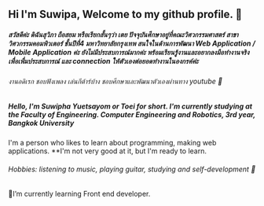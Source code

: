 ## Hi I'm Suwipa, Welcome to my github profile. 👋

 ##### สวัสดีค่ะ ดิฉันสุวิภา ถือสยม หรือเรียกสั้นๆว่า เตย ปัจจุบันศึกษาอยู่ที่คณะวิศวกรรมศาสตร์ สาขาวิศวกรรมคอมพิวเตอร์ ชั้นปีที่4 มหาวิทยาลัยกรุงเทพ  สนใจในด้านการพัฒนา Web Application / Mobile Application ค่ะ   ยังไม่มีประสบการณ์มากค่ะ พร้อมเรียนรู้งานและอยากลงมือทำงานจริง เพื่อเพื่มประสบการณ์ และ connection ให้ตัวเองต่อยอดทำงานในองกรค์ค่ะ
###### งานอดิเรก ชอบฟังเพลง เล่นกีต้าร์บ้าง ชอบศึกษาและพัฒนาตัวเองผ่านทาง youtube 🎵


##### Hello, I'm Suwipha Yuetsayom or Toei for short. I'm currently studying at the Faculty of Engineering. Computer Engineering and Robotics, 3rd year, Bangkok University
I'm a person who likes to learn about programming, making web applications. 
**I'm not very good at it, but I'm ready to learn.
###### Hobbies: listening to music, playing guitar, studying and self-development 🎵

 
 🌱I’m currently learning Front end developer.
 
 
 

<!--
**Suwipathuesayom/Suwipathuesayom** is a ✨ _special_ ✨ repository because its `README.md` (this file) appears on your GitHub profile.

Here are some ideas to get you started:

- 🔭 I’m currently working on ...
- 🌱 I’m currently learning ...
- 👯 I’m looking to collaborate on ...
- 🤔 I’m looking for help with ...
- 💬 Ask me about ...
- 📫 How to reach me: ...
- 😄 Pronouns: ...
- ⚡ Fun fact: ...
-->
